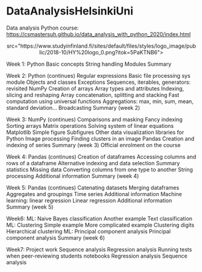 # DataAnalysisHelsinkiUni
Data analysis Python course: https://csmastersuh.github.io/data_analysis_with_python_2020/index.html

<p align="center"> src="https://www.studyinfinland.fi/sites/default/files/styles/logo_image/public/2018-10/HY%20logo_0.png?itok=5PaKTNB6"> </p>

Week 1:
Python
Basic concepts
String handling
Modules
Summary

Week 2:
Python (continues)
Regular expressions
Basic file processing
sys module
Objects and classes
Exceptions
Sequences, iterables, generators: revisited
NumPy
Creation of arrays
Array types and attributes
Indexing, slicing and reshaping
Array concatenation, splitting and stacking
Fast computation using universal functions
Aggregations: max, min, sum, mean, standard deviation…
Broadcasting
Summary (week 2)

Week 3:
NumPy (continues)
Comparisons and masking
Fancy indexing
Sorting arrays
Matrix operations
Solving system of linear equations
Matplotlib
Simple figure
Subfigures
Other data visualization libraries for Python
Image processing
Finding clusters in an image
Pandas
Creation and indexing of series
Summary (week 3)
Official enrolment on the course

Week 4:
Pandas (continues)
Creation of dataframes
Accessing columns and rows of a dataframe
Alternative indexing and data selection
Summary statistics
Missing data
Converting columns from one type to another
String processing
Additional information
Summary (week 4)

Week 5:
Pandas (continues)
Catenating datasets
Merging dataframes
Aggregates and groupings
Time series
Additional information
Machine learning: linear regression
Linear regression
Additional information
Summary (week 5)

Week6:
ML: Naive Bayes classification
Another example
Text classification
ML: Clustering
Simple example
More complicated example
Clustering digits
Hierarchical clustering
ML: Principal component analysis
Principal component analysis
Summary (week 6)

Week7:
Project work
Sequence analysis
Regression analysis
Running tests when peer-reviewing students notebooks
Regression analysis
Sequence analysis
